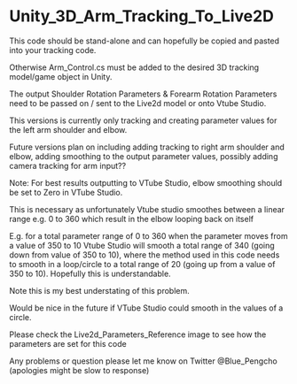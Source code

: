 # Unity_3D_Arm_Tracking_To_Live2D

This code should be stand-alone and can hopefully be copied and pasted into your tracking code.

Otherwise Arm_Control.cs must be added to the desired 3D tracking model/game object in Unity.

The output Shoulder Rotation Parameters & Forearm Rotation Parameters need to be passed on / sent to the Live2d model or onto Vtube Studio.

This versions is currently only tracking and creating parameter values for the left arm shoulder and elbow.

Future versions plan on including adding tracking to right arm shoulder and elbow, adding smoothing to the output parameter values, possibly adding camera tracking for arm input??

Note: For best results outputting to VTube Studio, elbow smoothing should be set to Zero in VTube Studio.

This is necessary as unfortunately Vtube studio smoothes between a linear range e.g. 0 to 360 which result in the elbow looping back on itself 

E.g. for a total parameter range of 0 to 360 when the parameter moves from a value of 350 to 10 Vtube Studio will smooth a total range of 340 (going down from value of 350 to 10), where the method used in this code needs to smooth in a loop/circle to a total range of 20 (going up from a value of 350 to 10). Hopefully this is understandable.

Note this is my best understating of this problem. 

Would be nice in the future if VTube Studio could smooth in the values of a circle.

Please check the Live2d_Parameters_Reference image to see how the parameters are set for this code

Any problems or question please let me know on Twitter @Blue_Pengcho (apologies might be slow to response) 
